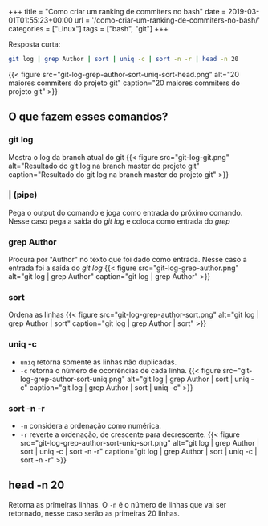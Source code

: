 +++
title = "Como criar um ranking de commiters no bash"
date = 2019-03-01T01:55:23+00:00
url = '/como-criar-um-ranking-de-commiters-no-bash/'
categories = ["Linux"]
tags = ["bash", "git"]
+++


Resposta curta:

```bash
git log | grep Author | sort | uniq -c | sort -n -r | head -n 20
```
{{< figure src="git-log-grep-author-sort-uniq-sort-head.png" alt="20 maiores commiters do projeto git" caption="20 maiores commiters do projeto git" >}}


## O que fazem esses comandos?

### git log 
Mostra o log da branch atual do git
{{< figure src="git-log-git.png" alt="Resultado do git log na branch master do projeto git" caption="Resultado do git log na branch master do projeto git" >}}


### | (pipe)
Pega o output do comando e joga como entrada do próximo comando. Nesse caso pega a saída do _git log_ e coloca como entrada do _grep_


### grep Author
Procura por "Author" no texto que foi dado como entrada. Nesse caso a entrada foi a saída do _git log_
{{< figure src="git-log-grep-author.png" alt="git log | grep Author" caption="git log | grep Author" >}}


### sort
Ordena as linhas
{{< figure src="git-log-grep-author-sort.png" alt="git log | grep Author | sort" caption="git log | grep Author | sort" >}}


### uniq -c
- `uniq` retorna somente as linhas não duplicadas.
- `-c` retorna o número de ocorrências de cada linha.
{{< figure src="git-log-grep-author-sort-uniq.png" alt="git log | grep Author | sort | uniq -c" caption="git log | grep Author | sort | uniq -c" >}}


### sort -n -r
- `-n` considera a ordenação como numérica.
- `-r` reverte a ordenação, de crescente para decrescente.
{{< figure src="git-log-grep-author-sort-uniq-sort.png" alt="git log | grep Author | sort | uniq -c | sort -n -r" caption="git log | grep Author | sort | uniq -c | sort -n -r" >}}


## head -n 20
Retorna as primeiras linhas. O `-n` é o número de linhas que vai ser retornado, nesse caso serão as primeiras 20 linhas.
